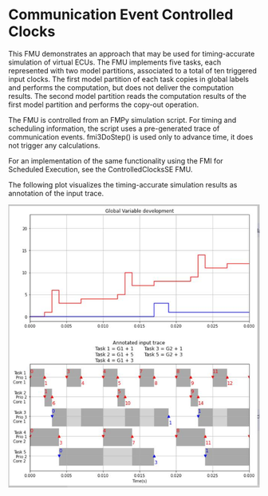 # Communication Event Controlled Clocks
This FMU demonstrates an approach that may be used for timing-accurate simulation of virtual ECUs.
The FMU implements five tasks, each represented with two model partitions, associated to a total of ten triggered input clocks.
The first model partition of each task copies in global labels and performs the computation, but does not deliver the computation results.
The second model partition reads the computation results of the first model partition and performs the copy-out operation.

The FMU is controlled from an FMPy simulation script.
For timing and scheduling information, the script uses a pre-generated trace of communication events.
fmi3DoStep() is used only to advance time, it does not trigger any calculations.

For an implementation of the same functionality using the FMI for Scheduled Execution, see the ControlledClocksSE FMU.

The following plot visualizes the timing-accurate simulation results as annotation of the input trace. 

![alt text](result.png "Reference Output")
